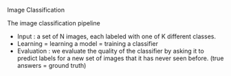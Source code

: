 
Image Classification 

The image classification pipeline
- Input : a set of N images, each labeled with one of K different classes.
- Learning = learning a model = training a classifier
- Evaluation : we evaluate the quality of the classifier by asking it to predict labels for a new set of images that it has never seen before. (true answers = ground truth)

